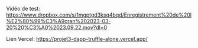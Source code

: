 Vidéo de test: https://www.dropbox.com/s/1mgptgd3ksq4bqd/Enregistrement%20de%20l%E2%80%99%C3%A9cran%202023-03-20%20%C3%A0%2023.09.22.mov?dl=0

Lien Vercel: https://projet3-dapp-truffle-alone.vercel.app/